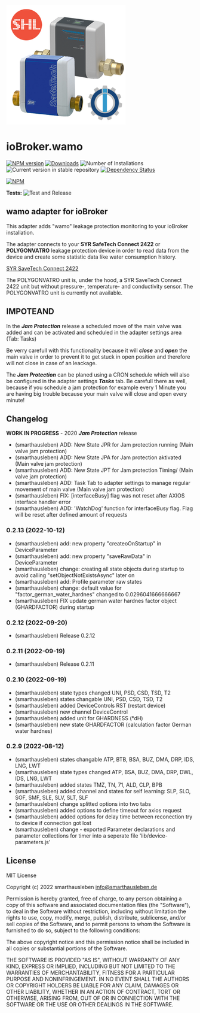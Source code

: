 ![Logo](admin/wamo.png)
# ioBroker.wamo

[![NPM version](https://img.shields.io/npm/v/iobroker.wamo.svg)](https://www.npmjs.com/package/iobroker.wamo)
[![Downloads](https://img.shields.io/npm/dm/iobroker.wamo.svg)](https://www.npmjs.com/package/iobroker.wamo)
![Number of Installations](https://iobroker.live/badges/wamo-installed.svg)
![Current version in stable repository](https://iobroker.live/badges/wamo-stable.svg)
[![Dependency Status](https://img.shields.io/david/smarthausleben/iobroker.wamo.svg)](https://david-dm.org/smarthausleben/iobroker.wamo)

[![NPM](https://nodei.co/npm/iobroker.wamo.png?downloads=true)](https://nodei.co/npm/iobroker.wamo/)

**Tests:** ![Test and Release](https://github.com/smarthausleben/ioBroker.wamo/workflows/Test%20and%20Release/badge.svg)

## wamo adapter for ioBroker

This adapter adds "wamo" leakage protection monitoring to your ioBroker installation.

The adapter connects to your **SYR SafeTech Connect 2422** or **POLYGONVATRO** leakage protection device in order to read data from the device and create some statistic data like water consumption history.

[SYR SaveTech Connect 2422](https://www.syr.de/de/Produkte/CB9D9A72-BC51-40CE-840E-73401981A519/SafeTech-Connect)

The POLYGONVATRO unit is, under the hood, a SYR SaveTech Connect 2422 unit but without pressure-, temperature- and conductivity sensor. The POLYGONVATRO unit is currently not available. 

## IMPOTEAND
In the **_Jam Protection_** release a scheduled move of the main valve was added and can be activated and scheduled in the adapter settings area (Tab: Tasks)

Be verry carefull with this functionality because it will **_close_** and **_open_** the main valve in order to prevent it to get stuck in open position and therefore will not close in case of an leackage.

The **_Jam Protection_** can be planed using a CRON schedule which will also be configured in the adapter settings **_Tasks_** tab.
Be carefull there as well, because if you schedule a jam protection for example every 1 Minute you are having big trouble because your main valve will close and open every minute! 

## Changelog
<!--
    Placeholder for the next version (at the beginning of the line):
    ### **WORK IN PROGRESS**
-->

**WORK IN PROGRESS** - 2020 ***Jam Protection*** release
* (smarthausleben) ADD: New State JPR for Jam protection running  (Main valve jam protection) 
* (smarthausleben) ADD: New State JPA for Jam protection aktivated  (Main valve jam protection) 
* (smarthausleben) ADD: New State JPT for Jam protection Timing/  (Main valve jam protection) 
* (smarthausleben) ADD: Task Tab to adapter settings to manage regular movement of main valve (Main valve jam protection) 
* (smarthausleben) FIX: [interfaceBusy] flag was not reset after AXIOS interface handler error
* (smarthausleben) ADD: 'WatchDog' function for interfaceBusy flag. Flag will be reset after defined amount of requests

### 0.2.13 (2022-10-12)
* (smarthausleben) add: new property "createoOnStartup" in DeviceParameter
* (smarthausleben) add: new property "saveRawData" in DeviceParameter
* (smarthausleben) change: creating all state objects during startup to avoid calling "setObjectNotExistsAsync" later on
* (smarthausleben) add: Profile parameter raw states
* (smarthausleben) change: default value for "factor_german_water_hardnes" changed to 0.0296041666666667
* (smarthausleben) FIX update german water hardnes factor object (GHARDFACTOR) during startup 

### 0.2.12 (2022-09-20)
* (smarthausleben) Release 0.2.12

### 0.2.11 (2022-09-19)
* (smarthausleben) Release 0.2.11

### 0.2.10 (2022-09-19)
* (smarthausleben) state types changed UNI, PSD, CSD, TSD, T2
* (smarthausleben) states changable UNI, PSD, CSD, TSD, T2
* (smarthausleben) added DeviceControls RST (restart device)
* (smarthausleben) new channel DeviceControl
* (smarthausleben) added unit for GHARDNESS (°dH)
* (smarthausleben) new state GHARDFACTOR (calculation factor German water hardnes)

### 0.2.9 (2022-08-12)
* (smarthausleben) states changable ATP, BTB, BSA, BUZ, DMA, DRP, IDS, LNG, LWT
* (smarthausleben) state types changed ATP, BSA, BUZ, DMA, DRP, DWL, IDS, LNG, LWT
* (smarthausleben) added states TMZ, TN, 71, ALD, CLP, BPB
* (smarthausleben) added channel and states for self learning: SLP, SLO, SOF, SMF, SLE, SLV, SLT, SLF
* (smarthausleben) change splitted options into two tabs 
* (smarthausleben) added options to define timeout for axios request 
* (smarthausleben) added options for delay time between reconection try to device if connection got lost
* (smarthausleben) change - exported Parameter declarations and parameter collections for timer into a seperate file 'lib/device-parameters.js'

## License
MIT License

Copyright (c) 2022 smarthausleben <info@smarthausleben.de>

Permission is hereby granted, free of charge, to any person obtaining a copy
of this software and associated documentation files (the "Software"), to deal
in the Software without restriction, including without limitation the rights
to use, copy, modify, merge, publish, distribute, sublicense, and/or sell
copies of the Software, and to permit persons to whom the Software is
furnished to do so, subject to the following conditions:

The above copyright notice and this permission notice shall be included in all
copies or substantial portions of the Software.

THE SOFTWARE IS PROVIDED "AS IS", WITHOUT WARRANTY OF ANY KIND, EXPRESS OR
IMPLIED, INCLUDING BUT NOT LIMITED TO THE WARRANTIES OF MERCHANTABILITY,
FITNESS FOR A PARTICULAR PURPOSE AND NONINFRINGEMENT. IN NO EVENT SHALL THE
AUTHORS OR COPYRIGHT HOLDERS BE LIABLE FOR ANY CLAIM, DAMAGES OR OTHER
LIABILITY, WHETHER IN AN ACTION OF CONTRACT, TORT OR OTHERWISE, ARISING FROM,
OUT OF OR IN CONNECTION WITH THE SOFTWARE OR THE USE OR OTHER DEALINGS IN THE
SOFTWARE.